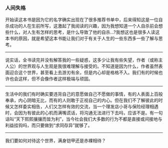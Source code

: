 ### 人间失格


开始读这本书是因为它的名字确实出现在了很多推荐书单中，后来得知这是一位自杀成功的人在生前所写，这激起了我阅读的兴趣，因为我想知道一个人自杀前会想些什么，对人生有怎样的思考，是什么导致了他的自杀...?我想这也是很多人读这本书的原因，就是希望这本书能让我们对于有关于人生的一些东西多一些了解与思考。

----

说实话，全书读完并没有解答我的一些疑惑，这多少让我有些失望，作者（或称主人公）的世界观与人生观是我很难理解与接受的。不知道是因为什么，作者虽然表面迎合这个世界，甚至看上去游刃有余，但是内心却是格格不入。我们有的时候也许也会这样，但不会像作者这样极端与顽固。

----

生活中的我们有时确实要违背自己的意愿做自己不愿做的事情，有的人表面上百般奉承，内心阴暗无比，而有的人则敢于正视自己的内心。但在我们不了解彼此的时候又怎样委实相告，人们又怎样有效的交流，当一个理发店小哥与保险经理相遇时，会因为有彼此的心机而满嘴谎话，将沟通无法进行下去吗，应该不是。有一句话叫“天下熙熙攘攘而皆为利”，当今社会我们大多数的行为不都是直接或间接地与利益挂钩吗，而只要做到“求同存异”就够了。

----

我们要如何对待这个世界，满身铠甲还是赤裸相待？
